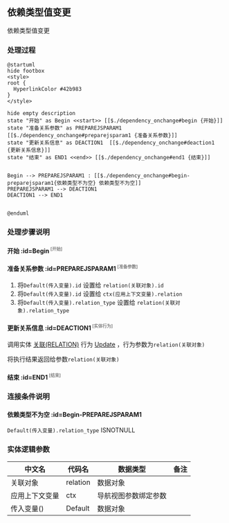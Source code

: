 ## 依赖类型值变更 <!-- {docsify-ignore-all} -->

   依赖类型值变更

### 处理过程

```plantuml
@startuml
hide footbox
<style>
root {
  HyperlinkColor #42b983
}
</style>

hide empty description
state "开始" as Begin <<start>> [[$./dependency_onchange#begin {开始}]]
state "准备关系参数" as PREPAREJSPARAM1  [[$./dependency_onchange#preparejsparam1 {准备关系参数}]]
state "更新关系信息" as DEACTION1  [[$./dependency_onchange#deaction1 {更新关系信息}]]
state "结束" as END1 <<end>> [[$./dependency_onchange#end1 {结束}]]


Begin --> PREPAREJSPARAM1 : [[$./dependency_onchange#begin-preparejsparam1{依赖类型不为空} 依赖类型不为空]]
PREPAREJSPARAM1 --> DEACTION1
DEACTION1 --> END1


@enduml
```


### 处理步骤说明

#### 开始 :id=Begin<sup class="footnote-symbol"> <font color=gray size=1>[开始]</font></sup>




#### 准备关系参数 :id=PREPAREJSPARAM1<sup class="footnote-symbol"> <font color=gray size=1>[准备参数]</font></sup>



1. 将`Default(传入变量).id` 设置给  `relation(关联对象).id`
2. 将`Default(传入变量).id` 设置给  `ctx(应用上下文变量).relation`
3. 将`Default(传入变量).relation_type` 设置给  `relation(关联对象).relation_type`

#### 更新关系信息 :id=DEACTION1<sup class="footnote-symbol"> <font color=gray size=1>[实体行为]</font></sup>



调用实体 [关联(RELATION)](module/Base/relation.md) 行为 [Update](module/Base/relation#行为) ，行为参数为`relation(关联对象)`

将执行结果返回给参数`relation(关联对象)`

#### 结束 :id=END1<sup class="footnote-symbol"> <font color=gray size=1>[结束]</font></sup>




### 连接条件说明
#### 依赖类型不为空 :id=Begin-PREPAREJSPARAM1

```Default(传入变量).relation_type``` ISNOTNULL


### 实体逻辑参数

|    中文名   |    代码名    |  数据类型      |备注 |
| --------| --------| --------  | --------   |
|关联对象|relation|数据对象||
|应用上下文变量|ctx|导航视图参数绑定参数||
|传入变量(<i class="fa fa-check"/></i>)|Default|数据对象||
